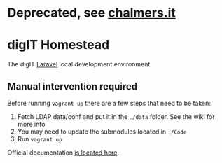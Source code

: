 # Deprecated, see [chalmers.it](https://github.com/cthit/chalmersit-rails)

# digIT Homestead

The digIT [Laravel](http://laravel.com/) local development environment.

## Manual intervention required
Before running ```vagrant up``` there are a few steps that need to be taken:

1. Fetch LDAP data/conf and put it in the ```./data``` folder. See the wiki for more info
2. You may need to update the submodules located in ```./Code```
3. Run ``` vagrant up ```


Official documentation [is located here](http://laravel.com/docs/homestead?version=4.2).

